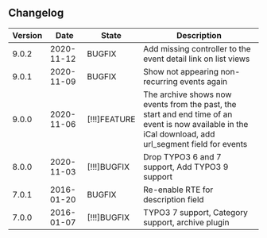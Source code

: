 ## Changelog

| Version    | Date       | State         | Description                                                                  |
| ---------- | ---------- | ------------- | ---------------------------------------------------------------------------- |
| 9.0.2      | 2020-11-12 | BUGFIX        | Add missing controller to the event detail link on list views |
| 9.0.1      | 2020-11-09 | BUGFIX        | Show not appearing non-recurring events again |
| 9.0.0      | 2020-11-06 | [!!!]FEATURE  | The archive shows now events from the past, the start and end time of an event is now available in the iCal download, add url_segment field for events |
| 8.0.0      | 2020-11-03 | [!!!]BUGFIX   | Drop TYPO3 6 and 7 support, Add TYPO3 9 support |
| 7.0.1      | 2016-01-20 | BUGFIX        | Re-enable RTE for description field |
| 7.0.0      | 2016-01-07 | [!!!]BUGFIX   | TYPO3 7 support, Category support, archive plugin |
